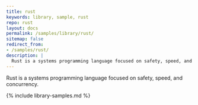 ```yaml
---
title: rust
keywords: library, sample, rust
repo: rust
layout: docs
permalink: /samples/library/rust/
sitemap: false
redirect_from:
- /samples/rust/
description: |
  Rust is a systems programming language focused on safety, speed, and concurrency.
---
```


Rust is a systems programming language focused on safety, speed, and concurrency.


{% include library-samples.md %}

